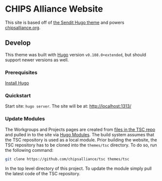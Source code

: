 # CHIPS Alliance Website

This site is based off of [the Sendit Hugo theme](https://github.com/CloudCannon/sendit-hugo-template) and powers [chipsalliance.org](https://chipsalliance.org/).

## Develop

This theme was built with [Hugo](https://gohugo.io/) version `v0.108.0+extended`, but should support newer versions as well.

### Prerequisites
[Install Hugo](https://gohugo.io/getting-started/installing/)

### Quickstart
Start site: `hugo server`. The site will be at: [http://localhost:1313/](http://localhost:1313/)

### Update Modules
The Workgroups and Projects pages are created from [files in the TSC repo](https://github.com/chipsalliance/tsc/) and pulled in to the site via [Hugo Modules](https://gohugo.io/hugo-modules/). The build system assumes that the TSC repository is used as a local module.
Prior building the website, the TSC repository has to be cloned into the `themes/tsc` directory. To do so, run the following command:

```bash
git clone https://github.com/chipsalliance/tsc themes/tsc
```

In the top level directory of this project.
To update the module simply pull the latest code of the TSC repository. 
